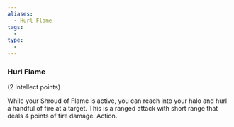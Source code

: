 ```yaml
---
aliases:
  - Hurl Flame
tags:
  - 
type:
  - 
---
```

### Hurl Flame

(2 Intellect points)

While your Shroud of Flame is active, you can reach into your halo and hurl a handful of fire at a target. This is a ranged attack with short range that deals 4 points of fire damage. Action.